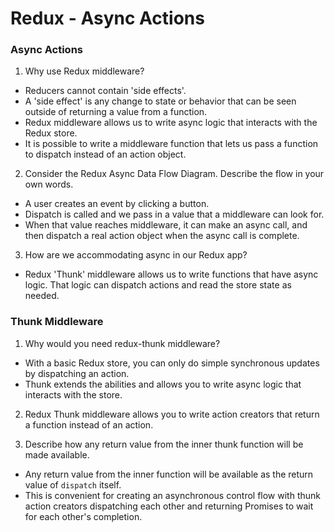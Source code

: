 # Redux - Async Actions

### Async Actions
1. Why use Redux middleware?
- Reducers cannot contain 'side effects'.
- A 'side effect' is any change to state or behavior that can be seen outside of returning a value from a function. 
- Redux middleware allows us to write async logic that interacts with the Redux store. 
- It is possible to write a middleware function that lets us pass a function to dispatch instead of an action object. 

2. Consider the Redux Async Data Flow Diagram. Describe the flow in your own words.
- A user creates an event by clicking a button. 
- Dispatch is called and we pass in a value that a middleware can look for. 
- When that value reaches middleware, it can make an async call, and then dispatch a real action object when the async call is complete.

3. How are we accommodating async in our Redux app?
- Redux 'Thunk' middleware allows us to write functions that have async logic. That logic can dispatch actions and read the store state as needed. 

### Thunk Middleware
1. Why would you need redux-thunk middleware?
- With a basic Redux store, you can only do simple synchronous updates by dispatching an action.
- Thunk extends the abilities and allows you to write async logic that interacts with the store. 

2. Redux Thunk middleware allows you to write action creators that return a function instead of an action.

3. Describe how any return value from the inner thunk function will be made available.
- Any return value from the inner function will be available as the return value of `dispatch` itself. 
- This is convenient for creating an asynchronous control flow with thunk action creators dispatching each other and returning Promises to wait for each other's completion. 